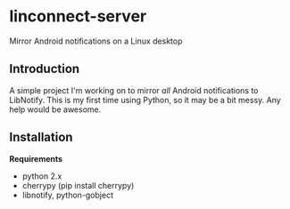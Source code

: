 linconnect-server
=================

Mirror Android notifications on a Linux desktop

Introduction
------------
A simple project I'm working on to mirror *all* Android notifications to LibNotify. This is my first time using Python, so it may be a bit messy. Any help would be awesome.

Installation
------------

**Requirements**

* python 2.x
* cherrypy (pip install cherrypy)
* libnotify, python-gobject
